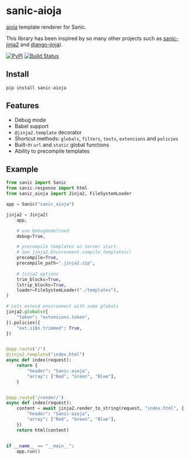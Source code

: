 # sanic-aioja
[aioja](https://github.com/dldevinc/aioja) template renderer for Sanic.

This library has been inspired by so many other projects such as
[sanic-jinja2](https://github.com/lixxu/sanic-jinja2) and
[django-jinja](https://github.com/niwinz/django-jinja)).

[![PyPI](https://img.shields.io/pypi/v/sanic-aioja.svg)](https://pypi.org/project/sanic-aioja/)
[![Build Status](https://travis-ci.org/dldevinc/sanic-aioja.svg?branch=master)](https://travis-ci.org/dldevinc/sanic-aioja)

## Install
```
pip install sanic-aioja
```

## Features
* Debug mode
* Babel support
* `@jinja2.template` decorator
* Shortcut methods: `globals`, `filters`, `tests`, `extensions` and `policies`
* Built-in `url` and `static` global functions
* Ability to precompile templates

## Example
```python
from sanic import Sanic
from sanic.response import html
from sanic_aioja import Jinja2, FileSystemLoader

app = Sanic("sanic_aioja")

jinja2 = Jinja2(
    app,

    # use DebugUndefined
    debug=True,

    # precompile templates on server start.
    # See jinja2.Environment.compile_templates()
    precompile=True,
    precompile_path=".jinja2.zip",
    
    # Jinja2 options
    trim_blocks=True,
    lstrip_blocks=True,
    loader=FileSystemLoader("./templates"),    
)

# Lets extend environment with some globals
jinja2.globals({
    "token": "extensions.token",
}).policies({
    "ext.i18n.trimmed": True,
})


@app.route('/')
@jinja2.template("index.html")
async def index(request):
    return {
        "header": "Sanic-aioja",
        "array": ["Red", "Green", "Blue"],
    }


@app.route('/render/')
async def index(request):
    content = await jinja2.render_to_string(request, "index.html", {
        "header": "Sanic-aioja",
        "array": ["Red", "Green", "Blue"],
    })
    return html(content)


if __name__ == "__main__":
    app.run()
```
